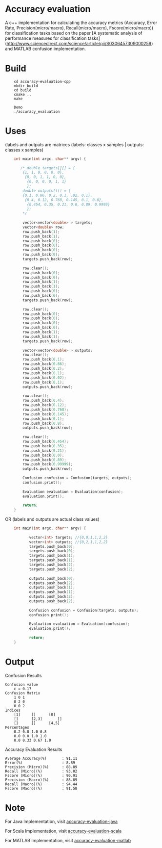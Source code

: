 # Accuracy evaluation
A c++ implementation for calculating the accuracy metrics (Accuracy, Error Rate, Precision(micro/macro), Recall(micro/macro), Fscore(micro/macro)) for
 classification tasks based on the paper [A systematic analysis of performance measures for classification tasks]
 (http://www.sciencedirect.com/science/article/pii/S0306457309000259) and MATLAB confusion implementation.


# Build

```
    cd accuracy-evaluation-cpp
    mkdir build
    cd build
    cmake ..
    make
    
    Demo
    ./accuracy_evaluation 
```


# Uses

(labels and outputs are matrices (labels: classes x samples | outputs: classes x samples)

```c++
    int main(int argc, char** argv) {
    
       /* double targets[][] = {
        {1, 1, 0, 0, 0, 0},
         {0, 0, 1, 1, 0, 0},
          {0, 0, 0, 0, 1, 1}
          };
        double outputs[][] = {
        {0.1, 0.86, 0.2, 0.1, .02, 0.1},
         {0.4, 0.12, 0.768, 0.145, 0.1, 0.8},
          {0.454, 0.35, 0.21, 0.0, 0.89, 0.9999}
          };
        */
    
        vector<vector<double> > targets;
        vector<double> row;
        row.push_back(1);
        row.push_back(1);
        row.push_back(0);
        row.push_back(0);
        row.push_back(0);
        row.push_back(0);
        targets.push_back(row);
    
        row.clear();
        row.push_back(0);
        row.push_back(0);
        row.push_back(1);
        row.push_back(1);
        row.push_back(0);
        row.push_back(0);
        targets.push_back(row);
    
        row.clear();
        row.push_back(0);
        row.push_back(0);
        row.push_back(0);
        row.push_back(0);
        row.push_back(1);
        row.push_back(1);
        targets.push_back(row);
    
        vector<vector<double> > outputs;
        row.clear();
        row.push_back(0.1);
        row.push_back(0.86);
        row.push_back(0.2);
        row.push_back(0.1);
        row.push_back(0.02);
        row.push_back(0.1);
        outputs.push_back(row);
    
        row.clear();
        row.push_back(0.4);
        row.push_back(0.12);
        row.push_back(0.768);
        row.push_back(0.145);
        row.push_back(0.1);
        row.push_back(0.8);
        outputs.push_back(row);
    
        row.clear();
        row.push_back(0.454);
        row.push_back(0.35);
        row.push_back(0.21);
        row.push_back(0.0);
        row.push_back(0.89);
        row.push_back(0.99999);
        outputs.push_back(row);
    
        Confusion confusion = Confusion(targets, outputs);
        confusion.print();
    
        Evaluation evaluation = Evaluation(confusion);
        evaluation.print();
    
        return;
    }

```

OR (labels and outputs are actual class values)

```c++
    int main(int argc, char** argv) {
    
           vector<int> targets; //{0,0,1,1,2,2}
           vector<int> outputs; //{0,2,1,1,2,2}
           targets.push_back(0);
           targets.push_back(0);
           targets.push_back(1);
           targets.push_back(1);
           targets.push_back(2);
           targets.push_back(2);
       
           outputs.push_back(0);
           outputs.push_back(2);
           outputs.push_back(1);
           outputs.push_back(1);
           outputs.push_back(2);
           outputs.push_back(2);
       
           Confusion confusion = Confusion(targets, outputs);
           confusion.print();
       
           Evaluation evaluation = Evaluation(confusion);
           evaluation.print();
       
           return;
    }

```

# Output

Confusion Results

  	Confusion value
  		c = 0.17
  	Confusion Matrix
  		1 0 1
  		0 2 0
  		0 0 2
  	Indices
  		[1]		[]		[0]
  		[]		[2,3]		[]
  		[]		[]		[4,5]
  	Percentages
  		0.2 0.0 1.0 0.8
  		0.0 0.0 1.0 1.0
  		0.0 0.33 0.67 1.0


Accuracy Evaluation Results

  	Average Accuracy(%)       : 91.11
  	Error(%)                  : 8.89
  	Precision (Micro)(%)      : 88.89
  	Recall (Micro)(%)         : 93.02
  	Fscore (Micro)(%)         : 90.91
  	Precision (Macro)(%)      : 88.89
  	Recall (Macro)(%)         : 94.44
  	Fscore (Macro)(%)         : 91.58


# Note

For Java Implementation, visit [accuracy-evaluation-java](https://github.com/ashokpant/accuracy-evaluation-java.git)

For Scala Implementation, visit [accuracy-evaluation-scala](https://github.com/ashokpant/accuracy-evaluation-scala.git)

For MATLAB Implementation, visit [accuracy-evaluation-matlab](https://github.com/ashokpant/accuracy-evaluation-matlab.git)

